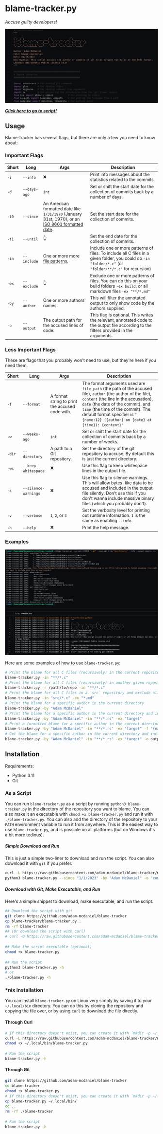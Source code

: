 # blame-tracker.py
*Accuse guilty developers!*

![Blame Tracker](assets/blame-tracker.png)

[***Click here to go to script!***](https://raw.githubusercontent.com/adam-mcdaniel/blame-tracker/main/blame-tracker.py)

## Usage

Blame-tracker has several flags, but there are only a few you need to know about:

### Important Flags

|Short|Long|Args|Description|
|-|-|-|-|
|`-i`|`--info`|❌|Print info messages about the statistics related to the commits.|
|`-d`|`--days-ago`|`int`|Set or shift the start date for the collection of commits back by a number of days.|
|`-t0`|`--since`|An American formatted date like `1/31/1970` (January 31st, 1970), or an [ISO 8601 formatted date](https://en.wikipedia.org/wiki/ISO_8601).|Set the start date for the collection of commits.|
|`-t1`|`--until`|👆|Set the end date for the collection of commits.|
|`-in`|`--include`|One or more more [file patterns](https://en.wikipedia.org/wiki/Glob_(programming)).|Include one or more patterns of files. To include all C files in a given folder, you could do `-in "folder/*.c"` (or `"folder/**/*.c"` for recursion)|
|`-ex`|`--exclude`|👆|Exclude one or more patterns of files. You can do this on your build folders `-ex build`, or all markdown files `-ex "**/*.md"`|
|`-by`|`--author`|One or more authors' names.|This will filter the annotated output to only show code by the authors supplied.|
|`-o`|`--output`|The output path for the accused lines of code.|This flag is optional. This writes the relevant, annotated code to the output file according to the filters provided in the arguments.|

### Less Important Flags

These are flags that you probably won't need to use, but they're here if you need them.

|Short|Long|Args|Description|
|-|-|-|-|
|`-f`|`--format`|A format string to print the accused code with.|The format arguments used are `file_path` (the path of the accused file), `author` (the author of the file), `content` (the line in the accusation), `date` (the date of the commit), and `time` (the time of the commit). The default format specifier is `"{name:12} ({author} on {date} at {time}): {content}"`|
|`-w`|`--weeks-ago`|`int`|Set or shift the start date for the collection of commits back by a number of weeks.|
|`-dir`|`--directory`|A path to a Git repository.|Set the directory of the git repository to accuse. By default this is just the current directory.|
|`-ws`|`--keep-whitespace`|❌|Use this flag to keep whitespace lines in the output file.|
|`-s`|`--silence-warnings`|❌|Use this flag to silence warnings. This will allow bytes-like data to be accused and included in the output file silently. Don't use this if you don't wanna include massive binary files (which you probably don't).|
|`-v`|`--verbose`|`1`, `2`, or `3`|Set the verbosity level for printing out runtime information. `1` is the same as enabling `--info`.|
|`-h`|`--help`|❌|Print the help message.|

### Examples

![Example](assets/example.png)

Here are some examples of how to use `blame-tracker.py`:

```bash
# Print the blame for all C files (recursively) in the current repository.
blame-tracker.py -in "**/*.c"
# Print the blame for all C files (recursively) in another given repository
blame-tracker.py -r /path/to/repo -in "**/*.c"
# Print the blame for all C files in a `src` repository and exclude all markdown files in the current directory
blame-tracker.py -in "src/*.c" -ex "*.md"
# Print the blame for a specific author in the current directory
blame-tracker.py -by "Adam McDaniel"
# Print the blame for a specific author in the current directory and include all rust files (recursively), excluding all files in the `target` directory
blame-tracker.py -by "Adam McDaniel" -in "**/*.rs" -ex "target"
# Print a formatted blame for a specific author in the current directory and include all rust files (recursively), excluding all files in the `target` directory
blame-tracker.py -by "Adam McDaniel" -in "**/*.rs" -ex "target" -f "{name:12} {date} ({author}) {content}"
# Get the blame for a specific author in the current directory and include all rust files (recursively), excluding all files in the `target` directory, and write it the output to a file
blame-tracker.py -by "Adam McDaniel" -in "**/*.rs" -ex "target" -o output.txt
```

## Installation

Requirements:
- Python 3.11
- Git

### As a Script

You can run `blame-tracker.py` as a script by running `python3 blame-tracker.py` in the directory of the repository you want to blame. You can also make it an executable with `chmod +x blame-tracker.py` and run it with `./blame-tracker.py`. You can also add the directory of the repository to your `PATH` environment variable to run it from anywhere. This is the easiest way to use `blame-tracker.py`, and is possible on all platforms (but on Windows it's a bit more tedious).

##### Simple Download and Run

This is just a simple two-liner to download and run the script. You can also download it with `git` if you prefer.

```bash
curl -L https://raw.githubusercontent.com/adam-mcdaniel/blame-tracker/main/blame-tracker.py -o blame-tracker.py
python3 blame-tracker.py --since "1/1/2023" -by "Adam McDaniel" -o "commits.txt"
```

##### Download with Git, Make Executable, and Run

Here's a simple snippet to download, make executable, and run the script.

```bash
## Download the script with git
git clone https://github.com/adam-mcdaniel/blame-tracker
cp blame-tracker/blame-tracker.py .
rm -rf blame-tracker
## (Or download the script with curl)
# curl -O https://raw.githubusercontent.com/adam-mcdaniel/blame-tracker/main/blame-tracker.py

## Make the script executable (optional)
chmod +x blame-tracker.py

## Run the script
python3 blame-tracker.py -h
# or
./blame-tracker.py -h
```

### \*nix Installation

You can install `blame-tracker.py` on Linux very simply by saving it to your `~/.local/bin` directory. You can do this by cloning the repository and copying the file over, or by using `curl` to download the file directly.

#### Through Curl

```bash
# If this directory doesn't exist, you can create it with `mkdir -p ~/.local/bin`, and add it to your PATH with `export PATH="$PATH:$HOME/.local/bin"` in your `.bashrc` or `.zshrc` file.
curl -L https://raw.githubusercontent.com/adam-mcdaniel/blame-tracker/main/blame-tracker.py -o ~/.local/bin/blame-tracker.py
chmod +x ~/.local/bin/blame-tracker.py

# Run the script
blame-tracker.py -h
```

#### Through Git

```bash
git clone https://github.com/adam-mcdaniel/blame-tracker
cd blame-tracker
chmod +x blame-tracker.py
# If this directory doesn't exist, you can create it with `mkdir -p ~/.local/bin`, and add it to your PATH with `export PATH="$PATH:$HOME/.local/bin"` in your `.bashrc` or `.zshrc` file.
cp blame-tracker.py ~/.local/bin/
cd ..
rm -rf ./blame-tracker

# Run the script
blame-tracker.py -h
```
